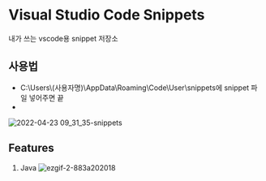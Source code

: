 # Visual Studio Code Snippets

내가 쓰는 vscode용 snippet 저장소

## 사용법
 - C:\Users\\(사용자명)\AppData\Roaming\Code\User\snippets에 snippet 파일 넣어주면 끝
 - 
![2022-04-23 09_31_35-snippets](https://user-images.githubusercontent.com/38664481/164838394-9137b618-6bbf-4e7d-93de-c82bf7195bbb.png)


## Features

1. Java
![ezgif-2-883a202018](https://user-images.githubusercontent.com/38664481/164838245-e4aeac8a-8dfc-4ee6-9c94-b3c31c730cbd.gif)
